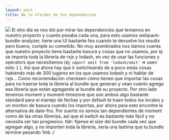 ```yaml
---
layout: post
title: No te olvides de tus dependencies
---
```

<img src="https://jamesfoleyillustrations.files.wordpress.com/2016/03/12-monkeys-dutch-tilt.jpg?w=840&h=460"/></a>
 El otro día se nos dió por mirar las dependencies que teníamos en nuestro proyecto y cuanto pesaba cada una, para esto usamos webpack-bundle-analyzer, tiene una UI bastante fea cuando te devuelve los results pero bueno, cumple su cometido.
 No muy asombrados nos damos cuenta que nuestro proyecto tiene bastante basura y cosas que no usamos, por ej se importa toda la librería de rxjs y lodash, en vez de usar las funciones y operators que necesitamos (ej: `import omit from 'lodash/omit'` => usen esto :) ). Así que ahora hay que ir switcheando de a poco estás cosas habiendo más de 300 lugares en los que usamos lodash y ni hablar de rxjs... Como recomendación checkeen cómo tienen que importar las cosas para no traerse toda la librería al bundle que generan y vean cuánto agrega esa librería que están agregando al bundle de su proyecto.
 Por otro lado tenemos moment y moment-timezone que son ambos algo bastante standard para el manejo de fechas y por default te traen todos los locales y un monton de basura cuando los importas, por ahora para esto encontre la alternativa de date-fns. Por suerte no somos tan dependientes de moment como de las otras librerías, así que el switch es bastante más fácil y no necesita ser tan progresivo.
 tldr: fijense el size del bundle cada vez que agregan algo, y no importen toda la libreria, seria una lastima que tu bundle termine pesando 1mb :/
